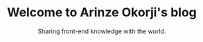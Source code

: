 ---
title: Welcome to Arinze Okorji's blog
subtitle: Sharing front-end knowledge with the world.
banner:
  src: banner.jpg
  caption: Alejandro Escamilla
  href: https://unsplash.com/photos/y83Je1OC6Wc
---